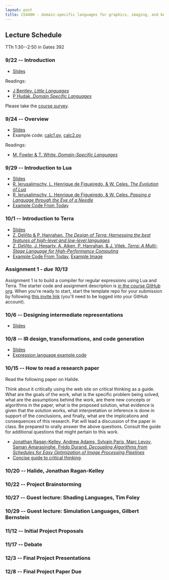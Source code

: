 ```yaml
---
layout: post
title: CS448H - domain-specific languages for graphics, imaging, and beyond
---
```


Lecture Schedule
--------

TTh 1:30--2:50 in Gates 392

### 9/22 -- Introduction

* [Slides](intro.pdf)

Readings:

* [J Bentley. _Little Languages_](little-languages.pdf)
* [P Hudak. _Domain Specific Languages_](DSEL-Little.pdf)

Please take the [course survey](http://goo.gl/forms/kJ4qicMhrq).

### 9/24 -- Overview

* [Slides](build.pdf)
* Example code: [calc1.py](calc1.py), [calc2.py](calc2.py)

Readings:

* [M. Fowler & T. White. _Domain-Specific Languages_](http://proquest.safaribooksonline.com/9780132107549?uicode=stanford)


### 9/29 -- Introduction to Lua

* [Slides](cs448h-3.pdf)
* [R. Ierusalimschy, L. Henrique de Figueiredo, & W.  Celes. _The Evolution of Lua_](http://www.lua.org/doc/hopl.pdf)
* [R. Ierusalimschy, L. Henrique de Figueiredo, & W.  Celes. _Passing a Language through the Eye of a Needle_](https://queue.acm.org/detail.cfm?id=1983083)
* [Example Code From Today](example-1.lua)

### 10/1 -- Introduction to Terra

* [Slides](cs448h-4.pdf)
* [Z. DeVito & P. Hanrahan. _The Design of Terra: Harnessing the best features of high-level and low-level languages_](http://terralang.org/snapl-devito.pdf)
* [Z. DeVito, J. Hegarty, A. Aiken, P. Hanrahan, & J. Vitek. _Terra: A Multi-Stage Language for High-Performance Computing_](http://terralang.org/pldi071-devito.pdf)
* [Example Code From Today](example-2.t), [Example Image](giraffe.ppm)

### Assignment 1 - _due 10/13_
Assignment 1 is to build a compiler for regular expressions using Lua and Terra. The starter code and assignment description is [in the course GitHub org](http://github.com/CS448H/assignment1). When you're ready to start, start the template repo for your submission by following [this invite link](https://classroom.github.com/assignment-invitations/349e75dcf83aeebb9c0fefbc62a42dbf) (you'll need to be logged into your GitHub account).

### 10/6 -- Designing intermediate representations

* [Slides](IRs.pdf)

### 10/8 -- IR design, transformations, and code generation

* [Slides](IRs-transforms-codegen.pdf)
* [Expression language example code](http://github.com/CS448h/cs448h.github.com/tree/master/ir-codegen-example)

### 10/15 -- How to read a research paper

Read the following paper on Halide.

Think about it critically using the web site on critical thinking as a guide.
What are the goals of the work, what is the specific problem being solved,
what are the assumptions behind the work,
are there new concepts or algorithms in the paper,
what is the proposed solution,
what evidence is given that the solution works,
what interpretation or inference is done in support of the conclusions,
and finally, what are the implications and consequences of this research.
Pat will lead a discussion of the paper in class.
Be prepared to orally answer the above questions.
Consult the guide for additional questions that might pertain
to this work.

* [Jonathan Ragan-Kelley, Andrew Adams, Sylvain Paris, Marc Levoy, Saman Amarasinghe, Frédo Durand.  _Decoupling Algorithms from Schedules for Easy Optimization of Image Processing Pipelines_](http://people.csail.mit.edu/jrk/halide12/)
* [Concise guide to critical thinking](http://www.criticalthinking.org/ctmodel/logic-model1.htm). 

### 10/20 -- Halide, Jonathan Ragan-Kelley

### 10/22 -- Project Brainstorming

### 10/27 -- Guest lecture: Shading Languages, Tim Foley

### 10/29 -- Guest lecture: Simulation Languages, Gilbert Bernstein

### 11/12 -- Initial Project Proposals 

### 11/17 -- Debate

### 12/3 -- Final Project Presentations

### 12/8 -- Final Project Paper Due
